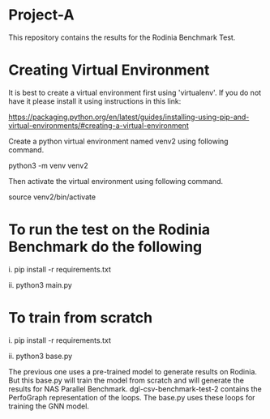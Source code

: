 # Project-A

This repository contains the results for the Rodinia Benchmark Test. 


# Creating Virtual Environment  

It is best to create a virtual environment first using 'virtualenv'. If you do not have it please install it using instructions in this link:

https://packaging.python.org/en/latest/guides/installing-using-pip-and-virtual-environments/#creating-a-virtual-environment  

Create a python virtual environment named venv2 using following command.  

python3 -m venv venv2  

Then activate the virtual environment using following command.  

source venv2/bin/activate

# To run the test on the Rodinia Benchmark do the following 

i. pip install -r requirements.txt  

ii. python3 main.py


# To train from scratch

i. pip install -r requirements.txt  

ii. python3 base.py

The previous one uses a pre-trained model to generate results on Rodinia. But this base.py will train the model from scratch and will generate the results for NAS Parallel Benchmark. dgl-csv-benchmark-test-2 contains the PerfoGraph representation of the loops. The base.py uses these loops for training the GNN model.
